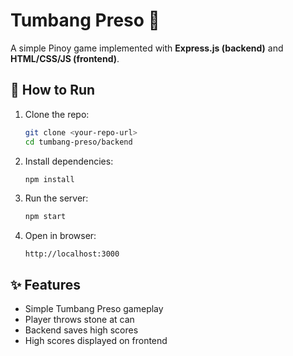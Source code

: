 # Tumbang Preso 🎯

A simple Pinoy game implemented with **Express.js (backend)** and **HTML/CSS/JS (frontend)**.

## 🚀 How to Run

1. Clone the repo:
   ```bash
   git clone <your-repo-url>
   cd tumbang-preso/backend
   ```

2. Install dependencies:
   ```bash
   npm install
   ```

3. Run the server:
   ```bash
   npm start
   ```

4. Open in browser:
   ```
   http://localhost:3000
   ```

## ✨ Features
- Simple Tumbang Preso gameplay
- Player throws stone at can
- Backend saves high scores
- High scores displayed on frontend
